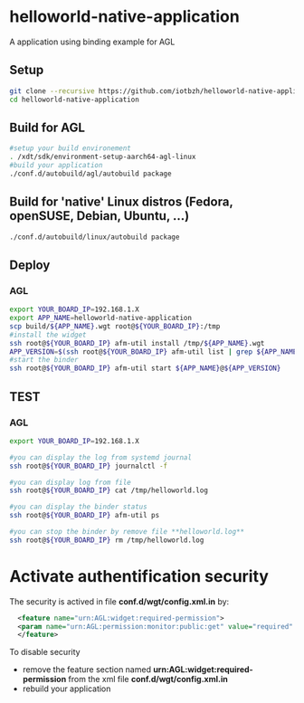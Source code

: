 # helloworld-native-application

A application using binding example for AGL

## Setup 

```bash
git clone --recursive https://github.com/iotbzh/helloworld-native-application.git
cd helloworld-native-application
```

## Build  for AGL

```bash
#setup your build environement
. /xdt/sdk/environment-setup-aarch64-agl-linux
#build your application
./conf.d/autobuild/agl/autobuild package
```

## Build for 'native' Linux distros (Fedora, openSUSE, Debian, Ubuntu, ...)

```bash
./conf.d/autobuild/linux/autobuild package
```

## Deploy

### AGL

```bash
export YOUR_BOARD_IP=192.168.1.X
export APP_NAME=helloworld-native-application
scp build/${APP_NAME}.wgt root@${YOUR_BOARD_IP}:/tmp
#install the widget
ssh root@${YOUR_BOARD_IP} afm-util install /tmp/${APP_NAME}.wgt
APP_VERSION=$(ssh root@${YOUR_BOARD_IP} afm-util list | grep ${APP_NAME}@ | cut -d"\"" -f4| cut -d"@" -f2)
#start the binder
ssh root@${YOUR_BOARD_IP} afm-util start ${APP_NAME}@${APP_VERSION}
```

## TEST

### AGL

```bash
export YOUR_BOARD_IP=192.168.1.X

#you can display the log from systemd journal
ssh root@${YOUR_BOARD_IP} journalctl -f

#you can display log from file
ssh root@${YOUR_BOARD_IP} cat /tmp/helloworld.log

#you can display the binder status
ssh root@${YOUR_BOARD_IP} afm-util ps

#you can stop the binder by remove file **helloworld.log**
ssh root@${YOUR_BOARD_IP} rm /tmp/helloworld.log
```

# Activate authentification security

The security is actived in file **conf.d/wgt/config.xml.in** by:

```xml
  <feature name="urn:AGL:widget:required-permission">
  <param name="urn:AGL:permission:monitor:public:get" value="required" />
  </feature>
```

To disable security

* remove the feature section named **urn:AGL:widget:required-permission** from the xml file **conf.d/wgt/config.xml.in**
* rebuild your application

